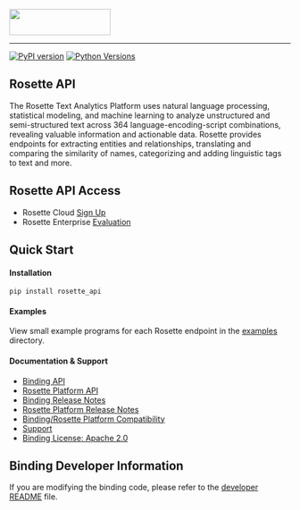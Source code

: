 <a href="https://www.rosette.com"><img src="https://s3.amazonaws.com/styleguide.basistech.com/logos/rosette-logo.png" width="181" height="47" /></a>

---

[![PyPI version](https://badge.fury.io/py/rosette-api.svg)](https://badge.fury.io/py/rosette-api)
[![Python Versions](https://img.shields.io/pypi/pyversions/rosette-api.svg?color=dark%20green&label=Python%20Versions)](https://img.shields.io/pypi/pyversions/rosette-api.svg?color=dark%20green&label=Python%20Versions)

## Rosette API
The Rosette Text Analytics Platform uses natural language processing, statistical modeling, and machine learning to
analyze unstructured and semi-structured text across 364 language-encoding-script combinations, revealing valuable
information and actionable data. Rosette provides endpoints for extracting entities and relationships, translating and
comparing the similarity of names, categorizing and adding linguistic tags to text and more.

## Rosette API Access
- Rosette Cloud [Sign Up](https://developer.rosette.com/signup)
- Rosette Enterprise [Evaluation](https://www.rosette.com/product-eval/)

## Quick Start

#### Installation
`pip install rosette_api`

#### Examples
View small example programs for each Rosette endpoint
in the [examples](https://github.com/rosette-api/python/tree/develop/examples) directory.

#### Documentation & Support
- [Binding API](https://rosette-api.github.io/python/)
- [Rosette Platform API](https://developer.rosette.com/features-and-functions)
- [Binding Release Notes](https://github.com/rosette-api/python/wiki/Release-Notes)
- [Rosette Platform Release Notes](https://support.rosette.com/hc/en-us/articles/360018354971-Release-Notes)
- [Binding/Rosette Platform Compatibility](https://developer.rosette.com/features-and-functions?python#)
- [Support](https://support.rosette.com)
- [Binding License: Apache 2.0](https://github.com/rosette-api/python/blob/develop/LICENSE.txt)

## Binding Developer Information
If you are modifying the binding code, please refer to the [developer README](https://github.com/rosette-api/python/tree/develop/DEVELOPER.md) file.
